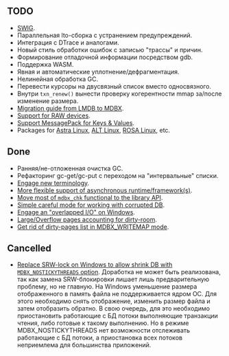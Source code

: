 TODO
----

 - [SWIG](https://www.swig.org/).
 - Параллельная lto-сборка с устранением предупреждений.
 - Интеграция c DTrace и аналогами.
 - Новый стиль обработки ошибок с записью "трассы" и причин.
 - Формирование отладочной информации посредством gdb.
 - Поддержка WASM.
 - Явная и автоматические уплотнение/дефрагментация.
 - Нелинейная обработка GC.
 - Перевести курсоры на двусвязный список вместо односвязного.
 - Внутри `txn_renew()` вынести проверку когерентности mmap за/после изменение размера.
 - [Migration guide from LMDB to MDBX](https://libmdbx.dqdkfa.ru/dead-github/issues/199).
 - [Support for RAW devices](https://libmdbx.dqdkfa.ru/dead-github/issues/124).
 - [Support MessagePack for Keys & Values](https://libmdbx.dqdkfa.ru/dead-github/issues/115).
 - Packages for [Astra Linux](https://astralinux.ru/), [ALT Linux](https://www.altlinux.org/), [ROSA Linux](https://www.rosalinux.ru/), etc.

Done
----

 - Ранняя/не-отложенная очистка GC.
 - Рефакторинг gc-get/gc-put c переходом на "интервальные" списки.
 - [Engage new terminology](https://libmdbx.dqdkfa.ru/dead-github/issues/137).
 - [More flexible support of asynchronous runtime/framework(s)](https://libmdbx.dqdkfa.ru/dead-github/issues/200).
 - [Move most of `mdbx_chk` functional to the library API](https://libmdbx.dqdkfa.ru/dead-github/issues/204).
 - [Simple careful mode for working with corrupted DB](https://libmdbx.dqdkfa.ru/dead-github/issues/223).
 - [Engage an "overlapped I/O" on Windows](https://libmdbx.dqdkfa.ru/dead-github/issues/224).
 - [Large/Overflow pages accounting for dirty-room](https://libmdbx.dqdkfa.ru/dead-github/issues/192).
 - [Get rid of dirty-pages list in MDBX_WRITEMAP mode](https://libmdbx.dqdkfa.ru/dead-github/issues/193).

Cancelled
--------

 - [Replace SRW-lock on Windows to allow shrink DB with `MDBX_NOSTICKYTHREADS` option](https://libmdbx.dqdkfa.ru/dead-github/issues/210).
   Доработка не может быть реализована, так как замена SRW-блокировки
   лишает лишь предварительную проблему, но не главную. На Windows
   уменьшение размера отображенного в память файла не поддерживается ядром
   ОС. Для этого необходимо снять отображение, изменить размер файла и
   затем отобразить обратно. В свою очередь, для это необходимо
   приостановить работающие с БД потоки выполняющие транзакции чтения, либо
   готовые к такому выполнению. Но в режиме MDBX_NOSTICKYTHREADS нет
   возможности отслеживать работающие с БД потоки, а приостановка всех
   потоков неприемлема для большинства приложений.
